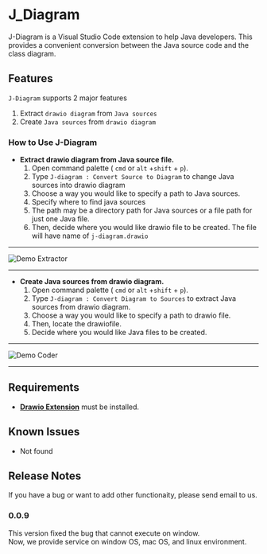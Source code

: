 # J_Diagram

J-Diagram is a Visual Studio Code extension to help Java developers. This provides a convenient conversion between the Java source code and the class diagram. 

## Features

`J-Diagram` supports 2 major features
1. Extract `drawio diagram` from `Java sources` 
2. Create `Java sources` from `drawio diagram` 

### How to Use J-Diagram

- **Extract drawio diagram from Java source file.**
    1. Open command palette ( `cmd` or `alt` +`shift` + `p`).
    2. Type `J-diagram : Convert Source to Diagram` to change Java sources into drawio diagram
    3. Choose a way you would like to specify a path to Java sources.
    4. Specify where to find java sources
    5. The path may be a directory path for Java sources or a file path for just one Java file.
    6. Then, decide where you would like drawio file to be created. The file will have name of `j-diagram.drawio`

---

![Demo Extractor](https://github.com/OH318/J-Diagram/blob/main/j-diagram/images/Extractor_Demo.gif?raw=true)
 
--- 
- **Create Java sources from drawio diagram.**
    1. Open command palette ( `cmd` or `alt` +`shift` + `p`).
    2. Type `J-diagram : Convert Diagram to Sources` to extract Java sources from drawio diagram.
    3. Choose a way you would like to specify a path to drawio file.
    4. Then, locate the drawiofile.
    5. Decide where you would like Java files to be created.

---

![Demo Coder](https://github.com/OH318/J-Diagram/blob/main/j-diagram/images/Coder_demo.gif?raw=true)

---

## Requirements

- **[Drawio Extension](https://marketplace.visualstudio.com/items?itemName=hediet.vscode-drawio)** must be installed.

## Known Issues

- Not found

## Release Notes

If you have a bug or want to add other functionaity, please send email to us. 

### 0.0.9

This version fixed the bug that cannot execute on window.  
Now, we provide service on window OS, mac OS, and linux environment.